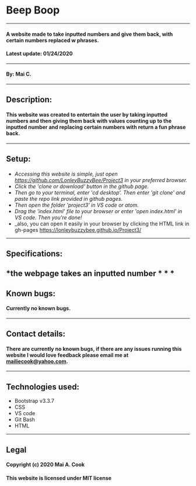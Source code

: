 # Beep Boop
---
#### A website made to take inputted numbers and give them back, with certain numbers replaced w phrases.
#### Latest update: 01/24/2020
---
#### By: Mai C.
---
## Description:
#### This website was created to entertain the user by taking inputted numbers and then giving them back with values counting up to the inputted number and replacing certain numbers with return a fun phrase back.
---
## Setup:
####
* _Accessing this website is simple, just open https://github.com/LonleyBuzzyBee/Project3 in your preferred browser._
* _Click the 'clone or download' button in the github page._
* _Then go to your terminal, enter 'cd desktop'. Then enter 'git clone' and paste the repo link provided in github pages._
* _Then open the folder 'project3' in VS code or atom._
* _Drag the 'index.html' file to your browser or enter 'open index.html' in VS code. Then you're done!_
* _also, you can open it easily in your browser by clicking the HTML link in gh-pages https://lonleybuzzybee.github.io/Project3/
---
## Specifications:
*the webpage takes an inputted number
*
*
*
---
## Known bugs:
#### Currently no known bugs.
---
## Contact details:
#### There are currently no known bugs, if there are any  issues running this website I would love feedback please email me at mailiecook@yahoo.com.
---
## Technologies used:
* Bootstrap v3.3.7
* CSS
* VS code
* Git Bash
* HTML
---
## Legal
#### Copyright (c) 2020 Mai A. Cook
#### This website is licensed under MIT license
